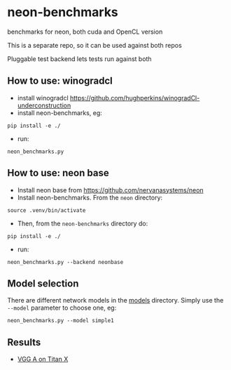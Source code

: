 # neon-benchmarks
benchmarks for neon, both cuda and OpenCL version

This is a separate repo, so it can be used against both repos

Pluggable test backend lets tests run against both

## How to use: winogradcl

* install winogradcl https://github.com/hughperkins/winogradCl-underconstruction
* install neon-benchmarks, eg:
```
pip install -e ./
```
* run:
```
neon_benchmarks.py
```

## How to use: neon base

* Install neon base from https://github.com/nervanasystems/neon
* Install neon-benchmarks.  From the `neon` directory:
```
source .venv/bin/activate
```
* Then, from the `neon-benchmarks` directory do:
```
pip install -e ./
```
* run:
```
neon_benchmarks.py --backend neonbase
```
## Model selection

There are different network models in the [models](models) directory.  Simply use the `--model` parameter to choose one, eg:
```
neon_benchmarks.py --model simple1
```

## Results

* [VGG A on Titan X](results/vgga_summary.md)

